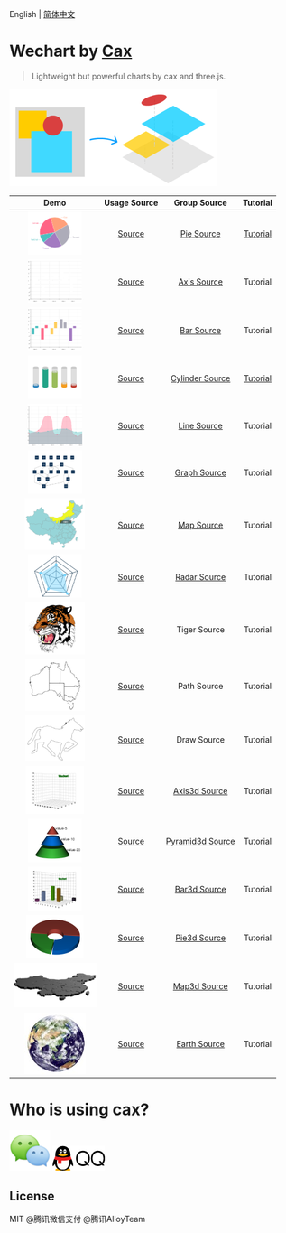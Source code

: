 English | [简体中文](./README.md) 

# Wechart by [Cax](https://github.com/dntzhang/cax)

> Lightweight but powerful charts by cax and three.js. 

![](./asset/wechart-idea.png)

| Demo      |Usage Source   |Group Source   |Tutorial    |
|:---:|:---:|:----:|:---:|
|<a title ="Pie" href="https://dntzhang.github.io/wechart/packages/pie/examples/simple/"><img alt="Pie" src="./asset/c1.png"></a> | [Source](https://github.com/dntzhang/wechart/blob/master/packages/pie/examples/simple/main.js) | [Pie Source](https://github.com/dntzhang/wechart/blob/master/packages/pie/src/index.js) | [Tutorial](https://github.com/dntzhang/wechart/blob/master/packages/pie/README.md)| 
|<a title ="Axis" href="https://dntzhang.github.io/wechart/packages/axis/examples/simple/"><img alt="Axis" src="./asset/c10.png"></a> | [Source](https://github.com/dntzhang/wechart/blob/master/packages/axis/examples/simple/main.js) | [Axis Source](https://github.com/dntzhang/wechart/blob/master/packages/axis/src/index.js) | Tutorial| 
|<a title ="Bar" href="https://dntzhang.github.io/wechart/packages/bar/examples/simple/"><img alt="Bar" src="./asset/c7.png"></a>| [Source](https://github.com/dntzhang/wechart/blob/master/packages/bar/examples/simple/main.js) | [Bar Source](https://github.com/dntzhang/wechart/blob/master/packages/bar/src/index.js) | Tutorial| 
|<a title ="Cylinder" href="https://dntzhang.github.io/wechart/packages/cylinder/examples/simple/"><img alt="Cylinder" src="./asset/c3.png"></a> | [Source](https://github.com/dntzhang/wechart/blob/master/packages/cylinder/examples/simple/main.js) | [Cylinder Source](https://github.com/dntzhang/wechart/blob/master/packages/cylinder/src/index.js) | [Tutorial](https://github.com/dntzhang/wechart/blob/master/packages/cylinder/README.md)| 
|<a title ="Line" href="https://dntzhang.github.io/wechart/packages/line/examples/simple/"><img alt="Line" src="./asset/c8.png"></a>| [Source](https://github.com/dntzhang/wechart/blob/master/packages/line/examples/simple/main.js) | [Line Source](https://github.com/dntzhang/wechart/blob/master/packages/line/src/index.js) | Tutorial| 
|<a title ="Graph" href="https://dntzhang.github.io/wechart/packages/graph/examples/simple/"><img alt="Graph" src="./asset/c4.png"></a>| [Source](https://github.com/dntzhang/wechart/blob/master/packages/graph/examples/simple/main.js) | [Graph Source](https://github.com/dntzhang/wechart/blob/master/packages/graph/src/index.js) | Tutorial| 
|<a title ="Map" href="https://dntzhang.github.io/wechart/packages/map/examples/simple/"><img alt="Map" src="./asset/c11.png"></a>| [Source](https://github.com/dntzhang/wechart/blob/master/packages/map/examples/simple/main.js) | [Map Source](https://github.com/dntzhang/wechart/blob/master/packages/map/src/index.js) | Tutorial| 
|<a title ="Radar" href="https://dntzhang.github.io/wechart/packages/radar/examples/simple/"><img alt="Radar" src="./asset/c5.png"></a>| [Source](https://github.com/dntzhang/wechart/blob/master/packages/radar/examples/simple/main.js) | [Radar Source](https://github.com/dntzhang/wechart/blob/master/packages/radar/src/index.js) | Tutorial|  
|<a title ="Tiger" href="https://dntzhang.github.io/wechart/packages/map/examples/tiger/"><img alt="Tiger" src="./asset/c12.png"></a>| [Source](https://github.com/dntzhang/wechart/blob/master/packages/map/examples/tiger/main.js) | Tiger Source|  Tutorial| 
|<a title ="Path" href="https://dntzhang.github.io/wechart/packages/path/examples/map/"><img alt="Path" src="./asset/c17.png"></a> | [Source](https://github.com/dntzhang/wechart/blob/master/packages/path/examples/map/main.js) | Path Source|  Tutorial| 
|<a title ="Draw" href="https://dntzhang.github.io/wechart/packages/path/examples/simple/"><img alt="Draw" src="./asset/c16.png"></a>| [Source](https://github.com/dntzhang/wechart/blob/master/packages/path/examples/simple/main.js) | Draw Source|  Tutorial| 
|<a title ="Axis3d" href="https://dntzhang.github.io/wechart/packages/axis3d/examples/simple/"><img alt="Axis3d" src="./asset/c15.png"></a> | [Source](https://github.com/dntzhang/wechart/blob/master/packages/axis3d/examples/simple/main.js) | [Axis3d Source](https://github.com/dntzhang/wechart/blob/master/packages/axis3d/src/index.js) | Tutorial| 
|<a title ="Pyramid3d" href="https://dntzhang.github.io/wechart/packages/pyramid3d/examples/simple/"><img alt="Pyramid3d" src="./asset/c6.png"></a>| [Source](https://github.com/dntzhang/wechart/blob/master/packages/pyramid3d/examples/simple/main.js) | [Pyramid3d Source](https://github.com/dntzhang/wechart/blob/master/packages/pyramid3d/src/index.js) | Tutorial| 
|<a title ="Bar3d" href="https://dntzhang.github.io/wechart/packages/bar3d/examples/simple/"><img alt="Bar3d" src="./asset/c2.png"></a>| [Source](https://github.com/dntzhang/wechart/blob/master/packages/bar3d/examples/simple/main.js) | [Bar3d Source](https://github.com/dntzhang/wechart/blob/master/packages/bar3d/src/index.js)  |  Tutorial| 
|<a title ="Pie3d" href="https://dntzhang.github.io/wechart/packages/pie3d/examples/simple/"><img alt="Pie3d" src="./asset/c13.png"></a>| [Source](https://github.com/dntzhang/wechart/blob/master/packages/pie3d/examples/simple/main.js) | [Pie3d Source](https://github.com/dntzhang/wechart/blob/master/packages/pie3d/src/index.js) | Tutorial| 
|<a title ="Map3d" href="https://dntzhang.github.io/wechart/packages/map3d/examples/simple/"><img alt="Map3d" src="./asset/c14.png"></a>| [Source](https://github.com/dntzhang/wechart/blob/master/packages/map3d/examples/simple/main.js) | [Map3d Source](https://github.com/dntzhang/wechart/blob/master/packages/map3d/src/index.js) | Tutorial| 
|<a title ="Earth" href="https://dntzhang.github.io/wechart/packages/earth/examples/simple/"><img alt="Earth" src="./asset/c9.png"></a>| [Source](https://github.com/dntzhang/wechart/blob/master/packages/earth/examples/simple/main.js) | [Earth Source](https://github.com/dntzhang/wechart/blob/master/packages/earth/src/index.js) | Tutorial| 

# Who is using cax?

![Tencent Wechat](./asset/wx.png)  ![Tencent QQ](./asset/qq.png)

## License

MIT @腾讯微信支付 @腾讯AlloyTeam
